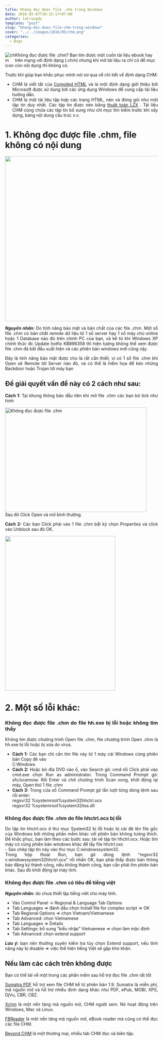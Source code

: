 ```yaml
---
title: Không đọc được file .chm trong Windows
date: 2016-05-07T10:15:17+07:00
author: letrungdo
template: "post"
slug: "khong-doc-duoc-file-chm-trong-windows"
cover: "../../images/2016/05/chm.png"
categories:
  - Bugs
---
```

<p style="display: flex">
  <img src="/media/2016/05/chm-1.png" alt="chm icon" />
  Không đọc được file .chm? Bạn tìm được một cuốn tài liệu ebook hay trên mạng với định dạng (.chm) nhưng khi mở tài liệu ra chỉ có đề mục còn nội dụng thì không có.
</p>

<p style="text-align: justify;">
  Trước khi giúp bạn khắc phục mình nói sơ qua về chi tiết về định dạng CHM:
</p>

<ul style="text-align: justify;">
  <li>
    CHM là viết tắt của <a href="http://en.wikipedia.org/wiki/Microsoft_Compiled_HTML_Help" target="_blank" rel="nofollow noopener noreferrer">Compiled HTML</a> và là một định dạng giới thiệu bởi Microsoft được sử dụng bởi các ứng dụng Windows để cung cấp tài liệu hướng dẫn.
  </li>
  <li>
    CHM là một tài liệu tập hợp các trang HTML, nén và đóng gói như một tập tin duy nhất. Các tập tin được nén bằng <a href="http://en.wikipedia.org/wiki/LZX_(algorithm)" target="_blank" rel="nofollow noopener noreferrer">thuật toán LZX</a> . Tài liệu CHM cũng chứa các tập tin bổ sung như chỉ mục tìm kiếm trước khi xây dựng, bảng nội dung cấu trúc v.v.
  </li>
</ul>

# 1. Không đọc được file .chm, file không có nội dung

<img class="aligncenter size-full wp-image-2040" src="/media/2016/05/chm-file-about.png" alt="" width="752" height="544" srcset="/media/2016/05/chm-file-about.png 752w, /media/2016/05/chm-file-about-74x55.png 74w" sizes="(max-width: 752px) 100vw, 752px" /> 

<p style="text-align: justify;">
  <em><strong>Nguyên nhân:</strong></em> Do tính năng bảo mật và bản chất của các file .chm. Một sồ file .chm có bản chất remote dữ liệu từ 1 số server hay 1 số máy chủ online hoặc 1 Database nào đó trên chính PC của bạn, và kể từ khi Windows XP chính thức đc Update hotfix KB896358 thì hiện tượng không thể xem được file .chm đã bắt đầu xuất hiện và các phiên bản windows mới cũng vậy.
</p>

<p style="text-align: justify;">
  Đây là tính năng bảo mật được cho là rất cần thiết, vì có 1 số file .chm khi Open sẽ Remote tới Server nào đó, và có thể là hiểm họa để kéo những Backdoor hoặc Trojan tới máy bạn
</p>

<h2 style="text-align: justify;">
  Để giải quyết vấn đề này có 2 cách như sau:
</h2>

<p style="text-align: justify;">
  <strong>Cách 1:</strong> Tại khung thông báo đầu tiên khi mở file .chm các bạn bỏ tick như hình
</p>

<p style="text-align: justify;">
  <img class="aligncenter wp-image-914 size-full" src="/media/2016/05/chm.png" alt="Không đọc được file .chm" width="466" height="344" /><br /> Sau đó Click Open và mở bình thường.
</p>

<p style="text-align: justify;">
  <strong>Cách 2:</strong> Các bạn Click phải vào 1 file .chm bất kỳ chọn Properties và click vào Unblock sau đó OK.
</p>

<img class="aligncenter size-full wp-image-2041" src="/media/2016/05/unlock-chm-file.png" alt="" width="363" height="509" /> 

<h1 style="text-align: justify;">
  2. Một số lỗi khác:
</h1>

<h3 style="text-align: justify;">
  Không đọc được file .chm do file hh.exe bị lỗi hoặc không tìm thấy
</h3>

<p style="text-align: justify;">
  Không tìm được chương trình Open file .chm, file chương trình Open .chm là hh.exe bị lỗi hoặc bị xóa do virus.
</p>

<ul style="text-align: justify;">
  <li>
    <strong>Cách 1:</strong> Các bạn chỉ cần tìm file này từ 1 máy cài Windows cùng phiên bản Copy đè vào<br /> C:Windows
  </li>
  <li>
    <strong>Cách 2:</strong> Hoặc bỏ đĩa DVD vào ổ, vào Search gõ: cmd rồi Click phải vào cmd.exe chọn Run as administrator. Trong Command Prompt gõ: sfc/scannow. Rồi Enter và chờ chương trình Scan xong, khởi động lại máy, Open thử 1 file .chm
  </li>
  <li>
    <strong>Cách 3:</strong> Trong cửa sổ Command Prompt gõ lần lượt từng dòng lệnh sau rồi enter:<br /> regsvr32 %systemroot%system32hhctrl.ocx<br /> regsvr32 %systemroot%system32itss.dll
  </li>
</ul>

<h3 style="text-align: justify;">
  Không đọc được file .chm do file hhctrl.ocx bị lỗi
</h3>

<p style="text-align: justify;">
  Do tập tin hhctrl.ocx ở thư mục System32 bị lỗi hoặc bị cài đè lên file gốc của Windows bởi những phần mềm khác với phiên bản không tương thích. Để khắc phục, bạn làm theo các bước sau: tải về tập tin hhctrl.ocx. Hoặc tìm máy có cùng phiên bản windows khác để lấy file hhctrl.oxc<br /> - Sao chép tập tin này vào thư mục C:windowssystem32.<br /> Trong hộp thoại Run, bạn gõ dòng lệnh “regsvr32 c:windowssystem32hhctrl.ocx” rồi nhấn OK, bạn phải thấy được bản thông báo đăng ký thành công, nếu không thành công, bạn cần phải tìm phiên bản khác. Sau đó khởi động lại máy tính.
</p>

<h3 style="text-align: justify;">
  Không đọc được file .chm có tiêu đề tiếng việt
</h3>

<p style="text-align: justify;">
  <em><strong>Nguyên nhân:</strong></em> do chưa thiết lập tiếng viêt cho máy tính.
</p>

<ul style="text-align: justify;">
  <li>
    Vào Control Panel -> Regional & Language Tab Options
  </li>
  <li>
    Tab Languages => đánh dấu chọn Install file for complex script => OK
  </li>
  <li>
    Tab Regional Options => chọn Vietnam/Vietnamese
  </li>
  <li>
    Tab Advanced: chọn Vietnamese
  </li>
  <li>
    Tab Languages => Details
  </li>
  <li>
    Tab Settings: bổ sung “kiểu nhập” Vietnamese => chọn làm mặc định
  </li>
  <li>
    Tab Advanced: chọn extend support
  </li>
</ul>

<p style="text-align: justify;">
  <em><strong>Lưu ý:</strong></em> bạn nên thường xuyên kiểm tra tùy chọn Extend support, nếu tính năng này bị disable => việc thể hiện tiếng Việt sẽ gặp khó khăn.
</p>

<h2 style="text-align: justify;">
  Nếu làm các cách trên không được
</h2>

<p style="text-align: justify;">
  Bạn có thể tải về một trong các phần mềm sau hỗ trợ đọc file .chm rất tốt
</p>

<p style="text-align: justify;">
  <a href="https://www.sumatrapdfreader.org/download-free-pdf-viewer.html" target="_blank" rel="nofollow noopener noreferrer">Sumatra PDF</a> hỗ trợ xem file CHM kể từ phiên bản 1.9. Sumatra là miễn phí, mã nguồn mở và hỗ trợ nhiều định dạng khác như PDF, ePub, MOBI, XPS, DjVu, CBR, CBZ.
</p>

<p style="text-align: justify;">
  <a href="http://xchm.sourceforge.net/" target="_blank" rel="nofollow noopener noreferrer">Xchm</a> là một nền tảng mã nguồn mở, CHM người xem. Nó hoạt động trên Windows, Mac và Linux.
</p>

<p style="text-align: justify;">
  <a href="http://www.fbreader.org/win32" target="_blank" rel="nofollow noopener noreferrer">FBReader</a> là một nền tảng mã nguồn mở, eBook reader mà cũng có thể đọc các file CHM.
</p>

<p style="text-align: justify;">
  <a href="http://www.beyondchm.com/" target="_blank" rel="nofollow noopener noreferrer">Beyond CHM</a> là một thương mại, nhiều tab CHM đọc và biên tập.
</p>
